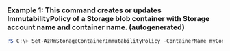### Example 1: This command creates or updates ImmutabilityPolicy of a Storage blob container with Storage account name and container name. (autogenerated)
```powershell
PS C:\> Set-AzRmStorageContainerImmutabilityPolicy -ContainerName myContainer -ImmutabilityPeriod 10 -ResourceGroupName myResourceGroup -StorageAccountName myStorageAccount
```

